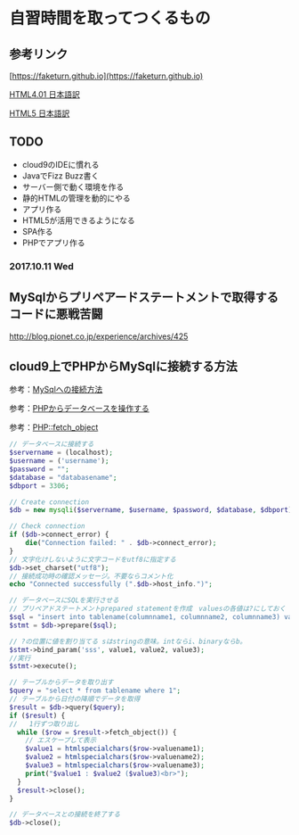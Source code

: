 # 自習時間を取ってつくるもの


## 参考リンク

[https://faketurn.github.io](https://faketurn.github.io)

[HTML4.01 日本語訳](http://www.asahi-net.or.jp/~sd5a-ucd/rec-html401j/cover.html)

[HTML5 日本語訳](https://momdo.github.io/html5/Overview.html)

## TODO

- cloud9のIDEに慣れる
- JavaでFizz Buzz書く
- サーバー側で動く環境を作る
- 静的HTMLの管理を動的にやる
- アプリ作る
- HTML5が活用できるようになる
- SPA作る
- PHPでアプリ作る


### 2017.10.11 Wed

## MySqlからプリペアードステートメントで取得するコードに悪戦苦闘

<http://blog.pionet.co.jp/experience/archives/425>

## cloud9上でPHPからMySqlに接続する方法

参考：[MySqlへの接続方法](https://community.c9.io/t/setting-up-mysql/1718/16)

参考：[PHPからデータベースを操作する](https://team-lab.github.io/skillup/1/9.html)

参考：[PHP::fetch_object](http://php.net/manual/ja/mysqli-result.fetch-object.php)

```php
// データベースに接続する
$servername = (localhost);
$username = ('username');
$password = "";
$database = "databasename";
$dbport = 3306;

// Create connection
$db = new mysqli($servername, $username, $password, $database, $dbport);

// Check connection
if ($db->connect_error) {
    die("Connection failed: " . $db->connect_error);
}
// 文字化けしないように文字コードをutf8に指定する
$db->set_charset("utf8");
// 接続成功時の確認メッセージ。不要ならコメント化
echo "Connected successfully (".$db->host_info.")";
```

```php
// データベースにSQLを実行させる
// プリペアドステートメントprepared statementを作成　valuesの各値は?にしておく
$sql = "insert into tablename(columnname1, columnname2, columnname3) values (?, ?, ?)";
$stmt = $db->prepare($sql);

// ?の位置に値を割り当てる sはstringの意味。intならi、binaryならb。
$stmt->bind_param('sss', value1, value2, value3);
//実行
$stmt->execute();
```

```php
// テーブルからデータを取り出す
$query = "select * from tablename where 1";
// テーブルから日付の降順でデータを取得
$result = $db->query($query);
if ($result) {
//   1行ずつ取り出し
  while ($row = $result->fetch_object()) {
    // エスケープして表示
    $value1 = htmlspecialchars($row->valuename1);
    $value2 = htmlspecialchars($row->valuename2);
    $value3 = htmlspecialchars($row->valuename3);
    print("$value1 : $value2 ($value3)<br>");
  }
  $result->close();
}

```

```php
// データベースとの接続を終了する
$db->close();
```
